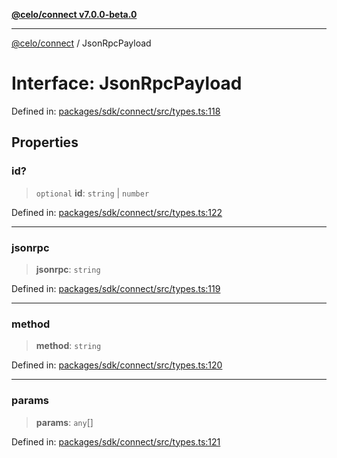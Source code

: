 [**@celo/connect v7.0.0-beta.0**](../README.md)

***

[@celo/connect](../globals.md) / JsonRpcPayload

# Interface: JsonRpcPayload

Defined in: [packages/sdk/connect/src/types.ts:118](https://github.com/celo-org/developer-tooling/blob/master/packages/sdk/connect/src/types.ts#L118)

## Properties

### id?

> `optional` **id**: `string` \| `number`

Defined in: [packages/sdk/connect/src/types.ts:122](https://github.com/celo-org/developer-tooling/blob/master/packages/sdk/connect/src/types.ts#L122)

***

### jsonrpc

> **jsonrpc**: `string`

Defined in: [packages/sdk/connect/src/types.ts:119](https://github.com/celo-org/developer-tooling/blob/master/packages/sdk/connect/src/types.ts#L119)

***

### method

> **method**: `string`

Defined in: [packages/sdk/connect/src/types.ts:120](https://github.com/celo-org/developer-tooling/blob/master/packages/sdk/connect/src/types.ts#L120)

***

### params

> **params**: `any`[]

Defined in: [packages/sdk/connect/src/types.ts:121](https://github.com/celo-org/developer-tooling/blob/master/packages/sdk/connect/src/types.ts#L121)
